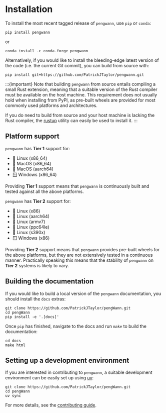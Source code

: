 # Installation

To install the most recent tagged release of `pengwann`, use `pip` or `conda`:

```shell
pip install pengwann
```

or

```shell
conda install -c conda-forge pengwann
```

Alternatively, if you would like to install the bleeding-edge latest version of the code (i.e. the current Git commit), you can build from source with:

```shell
pip install git+https://github.com/PatrickJTaylor/pengwann.git
```

:::{important}
Note that building `pengwann` from source entails compiling a small Rust extension, meaning that a suitable version of the Rust compiler must be available on the host machine.
This requirement does not usually hold when installing from PyPI, as pre-built wheels are provided for most commonly used platforms and architectures.

If you do need to build from source and your host machine is lacking the Rust compiler, the [rustup](https://rustup.rs/) utility can easily be used to install it.
:::

## Platform support

`pengwann` has **Tier 1** support for:

- 🐧 Linux (x86_64)
- 🍎 MacOS (x86_64)
- 🍎 MacOS (aarch64)
- 🪟 Windows (x86_64)

Providing **Tier 1** support means that `pengwann` is continuously built and tested against all the above platforms.

`pengwann` has **Tier 2** support for:

- 🐧 Linux (x86)
- 🐧 Linux (aarch64)
- 🐧 Linux (armv7)
- 🐧 Linux (ppc64le)
- 🐧 Linux (s390x)
- 🪟 Windows (x86)

Providing **Tier 2** support means that `pengwann` provides pre-built wheels for the above platforms, but they are not extensively tested in a continuous manner.
Practically speaking this means that the stability of `pengwann` on **Tier 2** systems is likely to vary.

## Building the documentation

If you would like to build a local version of the `pengwann` documentation, you should install the `docs` extras:

```shell
git clone https://github.com/PatrickJTaylor/pengWann.git
cd pengWann
pip install -e '.[docs]'
```

Once `pip` has finished, navigate to the docs and run `make` to build the documentation:

```shell
cd docs
make html
```

## Setting up a development environment

If you are interested in contributing to `pengwann`, a suitable development environment can be easily set up using [uv](https://docs.astral.sh/uv/):

```shell
git clone https://github.com/PatrickJTaylor/pengWann.git
cd pengWann
uv sync
```

For more details, see the [contributing guide](./CONTRIBUTING).
